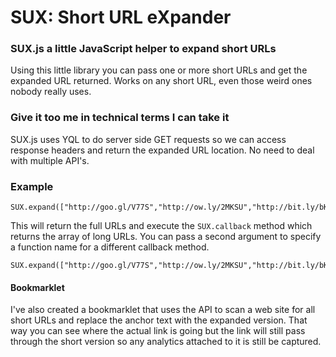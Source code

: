 SUX: Short URL eXpander
=======================

### SUX.js a little JavaScript helper to expand short URLs

Using this little library you can pass one or more short URLs and get the expanded URL returned. Works on any short URL, even those weird ones nobody really uses.

### Give it too me in technical terms I can take it

SUX.js uses YQL to do server side GET requests so we can access response headers and return the expanded URL location. No need to deal with multiple API's.

### Example

    SUX.expand(["http://goo.gl/V77S","http://ow.ly/2MKSU","http://bit.ly/bKIvIF"]);

This will return the full URLs and execute the `SUX.callback` method which returns the array of long URLs. You can pass a second argument to specify a function name for a different callback method.

	SUX.expand(["http://goo.gl/V77S","http://ow.ly/2MKSU","http://bit.ly/bKIvIF"],"doSomethingWithLongURLs");

#### Bookmarklet

I've also created a bookmarklet that uses the API to scan a web site for all short URLs and replace the anchor text with the expanded version. That way you can see where the actual link is going but the link will still pass through the short version so any analytics attached to it is still be captured.



	